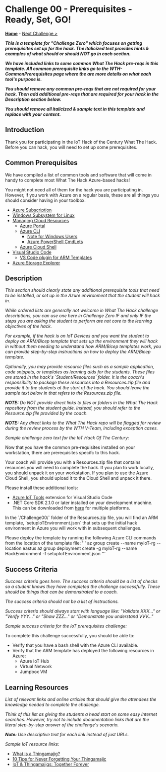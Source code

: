 # Challenge 00 - Prerequisites - Ready, Set, GO!

<!-- REMOVE_ME ${navigationLine} (remove this from your MD files if you are writing them manually, this is for the automation script) REMOVE_ME -->

<!-- REPLACE_ME (this section will be removed by the automation script) -->
<!-- If you are using and editing this template manually, ensure the navigation link below is updated to link to next challenge relative to the current challenge. The "Home" link should always link to the homepage of the hack which is the README.md in the hack's parent directory. -->
**[Home](../README.md)** - [Next Challenge >](./Challenge-01.md)
<!-- REPLACE_ME (this section will be removed by the automation script) -->

***This is a template for "Challenge Zero" which focuses on getting prerequisites set up for the hack. The italicized text provides hints & examples of what should or should NOT go in each section.***

***We have included links to some common What The Hack pre-reqs in this template. All common prerequisite links go to the WTH-CommonPrerequisites page where the are more details on what each tool's purpose is.***

***You should remove any common pre-reqs that are not required for your hack. Then add additional pre-reqs that are required for your hack in the Description section below.***

***You should remove all italicized & sample text in this template and replace with your content.***

## Introduction

<!-- REMOVE_ME Thank you for participating in the ${nameOfChallengeArg} What The Hack. Before you can hack, you will need to set up some prerequisites. (remove this from your MD files if you are writing them manually, this is for the automation script) REMOVE_ME -->

<!-- REPLACE_ME (this section will be removed by the automation script) -->
Thank you for participating in the IoT Hack of the Century What The Hack. Before you can hack, you will need to set up some prerequisites.
<!-- REPLACE_ME (this section will be removed by the automation script) -->

## Common Prerequisites

We have compiled a list of common tools and software that will come in handy to complete most What The Hack Azure-based hacks! 

You might not need all of them for the hack you are participating in. However, if you work with Azure on a regular basis, these are all things you should consider having in your toolbox.

<!-- If you are editing this template manually, be aware that these links are only designed to work if this Markdown file is in the /xxx-HackName/Student/ folder of your hack. -->

- [Azure Subscription](../../000-HowToHack/WTH-Common-Prerequisites.md#azure-subscription)
- [Windows Subsystem for Linux](../../000-HowToHack/WTH-Common-Prerequisites.md#windows-subsystem-for-linux)
- [Managing Cloud Resources](../../000-HowToHack/WTH-Common-Prerequisites.md#managing-cloud-resources)
  - [Azure Portal](../../000-HowToHack/WTH-Common-Prerequisites.md#azure-portal)
  - [Azure CLI](../../000-HowToHack/WTH-Common-Prerequisites.md#azure-cli)
    - [Note for Windows Users](../../000-HowToHack/WTH-Common-Prerequisites.md#note-for-windows-users)
    - [Azure PowerShell CmdLets](../../000-HowToHack/WTH-Common-Prerequisites.md#azure-powershell-cmdlets)
  - [Azure Cloud Shell](../../000-HowToHack/WTH-Common-Prerequisites.md#azure-cloud-shell)
- [Visual Studio Code](../../000-HowToHack/WTH-Common-Prerequisites.md#visual-studio-code)
  - [VS Code plugin for ARM Templates](../../000-HowToHack/WTH-Common-Prerequisites.md#visual-studio-code-plugins-for-arm-templates)
- [Azure Storage Explorer](../../000-HowToHack/WTH-Common-Prerequisites.md#azure-storage-explorer)

## Description

*This section should clearly state any additional prerequisite tools that need to be installed, or set up in the Azure environment that the student will hack in.*

*While ordered lists are generally not welcome in What The Hack challenge descriptions, you can use one here in Challenge Zero IF and only IF the steps you are asking the student to perform are not core to the learning objectives of the hack.*

*For example, if the hack is on IoT Devices and you want the student to deploy an ARM/Bicep template that sets up the environment they will hack in without them needing to understand how ARM/Bicep templates work, you can provide step-by-step instructions on how to deploy the ARM/Bicep template.*

*Optionally, you may provide resource files such as a sample application, code snippets, or templates as learning aids for the students. These files are stored in the hack's \`Student/Resources\` folder. It is the coach's responsibility to package these resources into a Resources.zip file and provide it to the students at the start of the hack. You should leave the sample text below in that refers to the Resources.zip file.*

***NOTE:** Do NOT provide direct links to files or folders in the What The Hack repository from the student guide. Instead, you should refer to the Resource.zip file provided by the coach.*

***NOTE:** Any direct links to the What The Hack repo will be flagged for review during the review process by the WTH V-Team, including exception cases.*

*Sample challenge zero text for the IoT Hack Of The Century:*

Now that you have the common pre-requisites installed on your workstation, there are prerequisites specifc to this hack.

Your coach will provide you with a Resources.zip file that contains resources you will need to complete the hack. If you plan to work locally, you should unpack it on your workstation. If you plan to use the Azure Cloud Shell, you should upload it to the Cloud Shell and unpack it there.

Please install these additional tools:
- [Azure IoT Tools](https://marketplace.visualstudio.com/items?itemName=vsciot-vscode.azure-iot-tools) extension for Visual Studio Code
- .NET Core SDK 2.1.0 or later installed on your development machine. This can be downloaded from [here](https://www.microsoft.com/net/download/all) for multiple platforms.

In the \`/Challenge00/\` folder of the Resources.zip file, you will find an ARM template, \`setupIoTEnvironment.json\` that sets up the initial hack environment in Azure you will work with in subsequent challenges.

Please deploy the template by running the following Azure CLI commands from the location of the template file:
\'\'\'
az group create --name myIoT-rg --location eastus
az group deployment create -g myIoT-rg --name HackEnvironment -f setupIoTEnvironment.json
\'\'\'

## Success Criteria

*Success criteria goes here. The success criteria should be a list of checks so a student knows they have completed the challenge successfully. These should be things that can be demonstrated to a coach.* 

*The success criteria should not be a list of instructions.*

*Success criteria should always start with language like: "Validate XXX..." or "Verify YYY..." or "Show ZZZ..." or "Demonstrate you understand VVV..."*

*Sample success criteria for the IoT prerequisites challenge:*

To complete this challenge successfully, you should be able to:
- Verify that you have a bash shell with the Azure CLI available.
- Verify that the ARM template has deployed the following resources in Azure: 
  - Azure IoT Hub
  - Virtual Network
  - Jumpbox VM

## Learning Resources

*List of relevant links and online articles that should give the attendees the knowledge needed to complete the challenge.*

*Think of this list as giving the students a head start on some easy Internet searches. However, try not to include documentation links that are the literal step-by-step answer of the challenge's scenario.*

***Note:** Use descriptive text for each link instead of just URLs.*

*Sample IoT resource links:*

- [What is a Thingamajig?](https://www.bing.com/search?q=what+is+a+thingamajig)
- [10 Tips for Never Forgetting Your Thingamajic](https://www.youtube.com/watch?v=dQw4w9WgXcQ)
- [IoT & Thingamajigs: Together Forever](https://www.youtube.com/watch?v=yPYZpwSpKmA)

